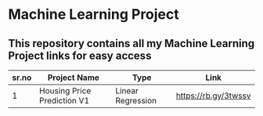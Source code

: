 # Machine Learning Project
## This repository contains all my Machine Learning Project links for easy access

sr.no|Project Name|Type|Link
---|---|---|---
1|Housing Price Prediction V1|Linear Regression|https://rb.gy/3twssv|
